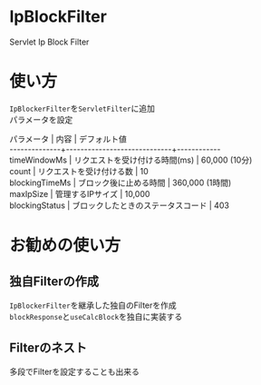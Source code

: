 # IpBlockFilter
Servlet Ip Block Filter 

# 使い方

`IpBlockerFilter`を`ServletFilter`に追加  
パラメータを設定  


 パラメータ     | 内容                        | デフォルト値  
--------------+-----------------------------+------------  
 timeWindowMs | リクエストを受け付ける時間(ms)  | 60,000 (10分)  
 count        | リクエストを受け付ける数        |     10  
 blockingTimeMs | ブロック後に止める時間       | 360,000 (1時間)  
 maxIpSize    | 管理するIPサイズ              |  10,000  
 blockingStatus | ブロックしたときのステータスコード |  403

# お勧めの使い方

## 独自Filterの作成

`IpBlockerFilter`を継承した独自のFilterを作成  
`blockResponse`と`useCalcBlock`を独自に実装する  

## Filterのネスト

多段でFilterを設定することも出来る

